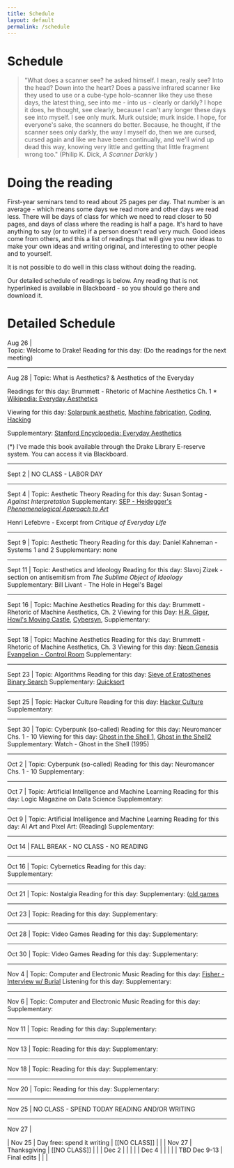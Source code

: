 ```yaml
---
title: Schedule
layout: default
permalink: /schedule
---
```


# Schedule

>"What does a scanner see? he asked himself. I mean, really see? Into the head? Down into the heart? Does a passive infrared scanner like they used to use or a cube-type holo-scanner like they use these days, the latest thing, see into me - into us - clearly or darkly? I hope it does, he thought, see clearly, because I can't any longer these days see into myself. I see only murk. Murk outside; murk inside. I hope, for everyone's sake, the scanners do better. Because, he thought, if the scanner sees only darkly, the way I myself do, then we are cursed, cursed again and like we have been continually, and we'll wind up dead this way, knowing very little and getting that little fragment wrong too." (Philip K. Dick, <i> A Scanner Darkly </i>)

# Doing the reading

First-year seminars tend to read about 25 pages per day. That number is an average - which means some days we read more and other days we read less. There will be days of class for which we need to read closer to 50 pages, and days of class where the reading is half a page. It's hard to have anything to say (or to write) if a person doesn't read very much. Good ideas come from others, and this a list of readings that will give you new ideas to make your own ideas and writing original, and interesting to other people and to yourself.

It is not possible to do well in this class without doing the reading.

Our detailed schedule of readings is below. Any reading that is not hyperlinked is available in Blackboard - so you should go there and download it.


# Detailed Schedule

Aug 26   |   
Topic: Welcome to Drake!
Reading for this day: (Do the readings for the next meeting)


____________________________________


Aug 28   |
Topic: What is Aesthetics? & Aesthetics of the Everyday        

Readings for this day: 
                        Brummett - Rhetoric of Machine Aesthetics Ch. 1 *
                        [Wikipedia: Everyday Aesthetics](https://en.wikipedia.org/wiki/Everyday_Aesthetics)

Viewing for this day: [Solarpunk aesthetic](https://www.youtube.com/watch?v=UqJJktxCY9U), [Machine fabrication](https://www.youtube.com/watch?v=s-yne8xTNM0), [Coding](https://www.youtube.com/watch?v=iG6M-vt-4JY), [Hacking](https://www.youtube.com/watch?v=RoVTisgEaFM)

Supplementary: [Stanford Encyclopedia: Everyday Aesthetics](https://plato.stanford.edu/entries/aesthetics-of-everyday/)


<!-- Low level code to high level code is a whole aesthetic gradient that goes between mechtech and electro/chaotech. It's at the levle of high level code that we experience chaotech - decay, confusion, unexpected behaviors. There is regularity at the level of terminal commands to a simple machine. -->

(*) I've made this book available through the Drake Library E-reserve system. You can access it via Blackboard.

____________________________________

Sept 2 |
NO CLASS - LABOR DAY

____________________________________

Sept 4    | 
Topic: Aesthetic Theory
Reading for this day: Susan Sontag - <i>Against Interpretation  </i>
Supplementary: [SEP - Heidegger's <i>Phenomenological Approach to Art</i>](https://plato.stanford.edu/entries/heidegger-aesthetics/#PheAppArt)  

Henri Lefebvre - Excerpt from <i>Critique of Everyday Life</i>

____________________________________


Sept 9 | 
Topic: Aesthetic Theory
Reading for this day: Daniel Kahneman - Systems 1 and 2
Supplementary: none  

____________________________________

Sept 11 |
Topic: Aesthetics and Ideology
Reading for this day: Slavoj Zizek - section on antisemitism from <i>The Sublime Object of Ideology</i>
Supplementary: Bill Livant - The Hole in Hegel's Bagel

____________________________________

Sept 16 |
Topic: Machine Aesthetics
Reading for this day: Brummett - Rhetoric of Machine Aesthetics, Ch. 2 
Viewing for this Day: [H.R. Giger](https://www.artnet.com/artists/hans-rudolf-giger/), [Howl's Moving Castle](https://static.wikia.nocookie.net/studio-ghibli/images/e/e6/Howls_Castle.jpg/revision/latest?cb=20181028002157), [Cybersyn](https://upload.wikimedia.org/wikipedia/commons/transcoded/2/2a/CyberSyn-Orbital-001.webm/CyberSyn-Orbital-001.webm.720p.vp9.webm), 
Supplementary:

____________________________________

Sept 18 |
Topic: Machine Aesthetics
Reading for this day: Brummett - Rhetoric of Machine Aesthetics, Ch. 3 
Viewing for this day: [Neon Genesis Evangelion - Control Room](https://external-preview.redd.it/f0-Bgpdoh_0tIEM-Ir-u_dJukFk1akoXf7338qnNL3Y.jpg?auto=webp&s=c905c9878ab3c15c6542f9eb3c3619d5dd4e0a9c)
Supplementary:

____________________________________

Sept 23 |
Topic: Algorithms
Reading for this day: [Sieve of Eratosthenes](https://en.wikipedia.org/wiki/Sieve_of_Eratosthenes)
                      [Binary Search](https://en.wikipedia.org/wiki/Binary_search_algorithm)
Supplementary: [Quicksort](https://en.wikipedia.org/wiki/Quicksort)  

____________________________________

Sept 25 | 
Topic: Hacker Culture
Reading for this day: [Hacker Culture](https://en.wikipedia.org/wiki/Hacker_culture)
Supplementary:

____________________________________

Sept 30 | 
Topic: Cyberpunk (so-called)
Reading for this day: Neuromancer Chs. 1 - 10
Viewing for this day: [Ghost in the Shell 1](https://images.squarespace-cdn.com/content/v1/54fc8146e4b02a22841f4df7/1607911330497-XMAI541HOOKCW5MUUERG/ghostintheshell.jpg), [Ghost in the Shell2 ]()
Supplementary: Watch - Ghost in the Shell (1995)

____________________________________

Oct 2 |
Topic: Cyberpunk (so-called)
Reading for this day: Neuromancer Chs. 1 - 10
Supplementary:

____________________________________

Oct 7 |
Topic: Artificial Intelligence and Machine Learning
Reading for this day: Logic Magazine on Data Science
Supplementary:

____________________________________

Oct 9 |
Topic: Artificial Intelligence and Machine Learning
Reading for this day: AI Art and Pixel Art: (Reading)
Supplementary:

____________________________________


Oct 14 |
FALL BREAK - NO CLASS - NO READING

____________________________________

Oct 16 |
Topic: Cybernetics
Reading for this day:  
Supplementary:

____________________________________

Oct 21 |
Topic: Nostalgia 
Reading for this day: 
Supplementary: ([old games](https://archive.org/details/msdos_Neuromancer_1988)

____________________________________

Oct 23 |
Topic:
Reading for this day: 
Supplementary:  

____________________________________

Oct 28 |
Topic: Video Games
Reading for this day: 
Supplementary:  

____________________________________

Oct 30 |
Topic: Video Games
Reading for this day: 
Supplementary:  

____________________________________

Nov 4 |
Topic: Computer and Electronic Music
Reading for this day:  [Fisher - Interview w/ Burial](https://www.thewire.co.uk/in-writing/interviews/burial_unedited-transcript) 
Listening for this day: 
Supplementary:

____________________________________

Nov 6 |
Topic: Computer and Electronic Music
Reading for this day: 
Supplementary:

____________________________________

Nov 11 |
Topic: 
Reading for this day: 
Supplementary:

____________________________________

Nov 13 |
Topic: 
Reading for this day: 
Supplementary:

____________________________________

Nov 18 |
Topic: 
Reading for this day: 
Supplementary:

____________________________________

Nov 20 |
Topic: 
Reading for this day: 
Supplementary:

____________________________________

Nov 25 |
NO CLASS - SPEND TODAY READING AND/OR WRITING

____________________________________

Nov 27 | 


|   Nov 25   |    Day free: spend it writing   |         [[NO CLASS]]          |                       |
|   Nov 27   |    Thanksgiving     |         [[NO CLASS]]          |                       |
|   Dec 2   |         |                  |                       |
|   Dec 4   |         |                  |                       |
|   TBD Dec 9-13   |  Final edits   |                  |                       |
<!-- Blade runner when?-->

<!--- Units:

Aesthetic theory: 
    What is Aesthetics? 
    Aesthetics of the Everyday https://plato.stanford.edu/entries/aesthetics-of-everyday/#EveAesEveAes ; https://en.wikipedia.org/wiki/Everyday_Aesthetics
    Lefebvre - section on the transformer
    Sontag, “Against Interpretation” (

Aesthetics and ideology: 
    Zizek - section on antisemitism
    Bill Livant

Machine Aesthetics
    Bremmert - Ch2 
    Bremmert - Ch3

Computer Aesthetics
    AI and ML
    Computer Art
    Computer Music
    
    


High tech in high sci fi literature - Dick, Gibson - Scanner Darkly & Neuromancer
https://archive.org/details/msdos_Neuromancer_1988
Ridley Scott - Blade Runner (1982, Director's Cut)
https://www.youtube.com/watch?v=WFv1OcrISK8

Nostalgia: Nostalgia for old games - "demakes" etc, old FPS games


Machine Learning and AI: Logic Magazine on 'Data Science' 

Event??

Science of religion and religion of science?
Record?
Late in semester?

Natalie Bayer It's a Wonderful World? Utopia, Dystopia, and Western Political Dreams
Timothy Knepper Religions of Des Moines
Andrei Migunov Aesthetics of Computing
Dystopia, Religion, Tech

Viewing: Blade Runner (Existentialism, Dystopia, Computing)




>

<!-- Assignments - 

1. a trip to library, talk to librarians 
2. sequenced writing assignments, related to each other
    a. give opportunity to improve on past work
    b. in a way that allows them to deal with more complex thinking 

3. incorporate weekly low-stakes assignments into later large high-stakes assignments

studies on whether students read written feedback???
techniques to get students to read the feedback: iterative homework, credit for incorporating feedback

writing center - for all students - can come in with prompt or with existing writing, any stage. tutors work with writing at any stage, from any discipline. keeps records of attendance. Tutors trained in working with ESL students. 

students need to schedule appointments ahead of time, the appointments fill up. Use class time: get out your computer and schedule your appointment now, in class. 

Starfish used for scheduling. 

-- looking for scientific writing tutors (Evan?? Nicholas??)
    
    
    
    
    -->

<!-- Academic Calendar for 2024-2025
Approved by Faculty Senate in February 2021
Presented to Faculty Senate for Confirmation in January 2023
Spring Break approved by Faculty Senate in December 2023


Fall Term
Classes Begin Aug 26 (Mon)
Labor Day (no classes) Sept 2 (Mon)
Fall Break Oc 14-15 (Mon & Tue)
Midpoint Oct 16 (Wed)
Thanksgiving (no classes) Nov 27-Dec 1 (Wed-Sun)
Day Free for Study Dec 6 (Fri)
Final Evaluation Period Dec 9-13 (Mon-Fri)
Term Ends Dec 13 (Fri)
Class Day count (at least 68) 68 - Excluding Final Eval Period & Day Free for Study
Winter Break (# of weekdays) 15 days -->